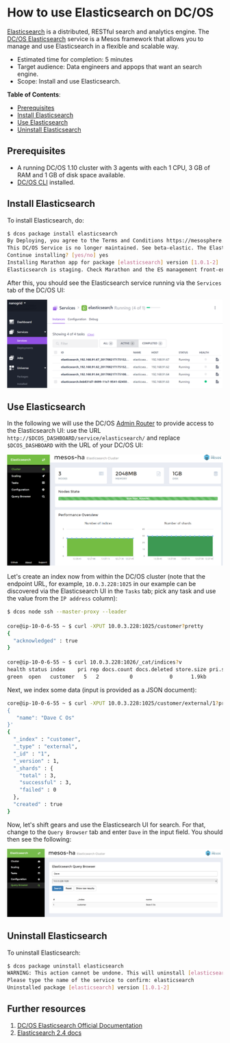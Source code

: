 # How to use Elasticsearch on DC/OS

[Elasticsearch](https://www.elastic.co/products/elasticsearch) is a distributed, RESTful search and analytics engine.
The [DC/OS Elasticsearch](https://github.com/mesos/elasticsearch) service is a Mesos framework that allows you to manage
and use Elasticsearch in a flexible and scalable way.

- Estimated time for completion: 5 minutes
- Target audience: Data engineers and appops that want an search engine.
- Scope: Install and use Elasticsearch.

**Table of Contents**:

- [Prerequisites](#prerequisites)
- [Install Elasticsearch](#install-elasticsearch)
- [Use Elasticsearch](#use-elasticsearch)
- [Uninstall Elasticsearch](#uninstall-elasticsearch)

## Prerequisites

- A running DC/OS 1.10 cluster with 3 agents with each 1 CPU, 3 GB of RAM and 1 GB of disk space available.
- [DC/OS CLI](https://dcos.io/docs/1.10/cli/install/) installed.

## Install Elasticsearch

To install Elasticsearch, do:

```bash
$ dcos package install elasticsearch
By Deploying, you agree to the Terms and Conditions https://mesosphere.com/catalog-terms-conditions/#community-services
This DC/OS Service is no longer maintained. See beta-elastic. The ElasticSearch DCOS Service implementation is alpha and there may be bugs, incomplete features, incorrect documentation or other discrepancies.
Continue installing? [yes/no] yes
Installing Marathon app for package [elasticsearch] version [1.0.1-2]
Elasticsearch is staging. Check Marathon and the ES management front-end for status.
```

After this, you should see the Elasticsearch service running via the `Services` tab of the DC/OS UI:

![Elasticsearch DC/OS service](img/services.png)
## Use Elasticsearch

In the following we will use the DC/OS [Admin Router](https://dcos.io/docs/1.10/developing-services/#-a-name-adminrouter-a-admin-router-and-web-interface-integration) to provide access to the Elasticsearch UI: use the URL `http://$DCOS_DASHBOARD/service/elasticsearch/` and replace `$DCOS_DASHBOARD` with the URL of your DC/OS UI:

![Elasticsearch UI](img/es-ui.png)

Let's create an index now from within the DC/OS cluster (note that the endpoint URL, for example, `10.0.3.228:1025` in our example can be discovered via the Elasticsearch UI in the `Tasks` tab; pick any task and use the value from the `IP address` column):

```bash
$ dcos node ssh --master-proxy --leader

core@ip-10-0-6-55 ~ $ curl -XPUT 10.0.3.228:1025/customer?pretty
{
  "acknowledged" : true
}

core@ip-10-0-6-55 ~ $ curl 10.0.3.228:1026/_cat/indices?v
health status index    pri rep docs.count docs.deleted store.size pri.store.size
green  open   customer   5   2          0            0      1.9kb           650b
```

Next, we index some data (input is provided as a JSON document):

```bash
core@ip-10-0-6-55 ~ $ curl -XPUT 10.0.3.228:1025/customer/external/1?pretty -d '
{
   "name": "Dave C Os"
}'
{
  "_index" : "customer",
  "_type" : "external",
  "_id" : "1",
  "_version" : 1,
  "_shards" : {
    "total" : 3,
    "successful" : 3,
    "failed" : 0
  },
  "created" : true
}
```

Now, let's shift gears and use the Elasticsearch UI for search. For that, change to the `Query Browser` tab and enter `Dave` in the input field.
You should then see the following:

![Elasticsearch Query Browser](img/es-query-ui.png)

## Uninstall Elasticsearch

To uninstall Elasticsearch:

```bash
$ dcos package uninstall elasticsearch
WARNING: This action cannot be undone. This will uninstall [elasticsearch] and delete all of its persistent data (logs, configurations, database artifacts, everything).
Please type the name of the service to confirm: elasticsearch
Uninstalled package [elasticsearch] version [1.0.1-2]
```

## Further resources

1. [DC/OS Elasticsearch Official Documentation](http://mesos-elasticsearch.readthedocs.io/en/latest/)
1. [Elasticsearch 2.4 docs](https://www.elastic.co/guide/en/elasticsearch/reference/2.4/index.html)


